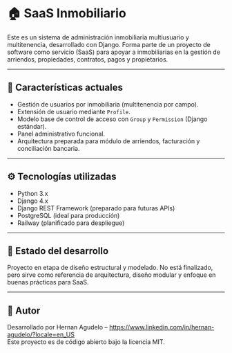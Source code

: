 # 🏠 SaaS Inmobiliario

Este es un sistema de administración inmobiliaria multiusuario y multitenencia, desarrollado con Django. Forma parte de un proyecto de software como servicio (SaaS) para apoyar a inmobiliarias en la gestión de arriendos, propiedades, contratos, pagos y propietarios.

---

## 🚀 Características actuales

- Gestión de usuarios por inmobiliaria (multitenencia por campo).
- Extensión de usuario mediante `Profile`.
- Modelo base de control de acceso con `Group` y `Permission` (Django estándar).
- Panel administrativo funcional.
- Arquitectura preparada para módulo de arriendos, facturación y conciliación bancaria.

---

## ⚙️ Tecnologías utilizadas

- Python 3.x
- Django 4.x
- Django REST Framework (preparado para futuras APIs)
- PostgreSQL (ideal para producción)
- Railway (planificado para despliegue)

---

## 🧠 Estado del desarrollo

Proyecto en etapa de diseño estructural y modelado. No está finalizado, pero sirve como referencia de arquitectura, diseño modular y enfoque en buenas prácticas para SaaS.

---

## 👤 Autor

Desarrollado por Hernan Agudelo – https://www.linkedin.com/in/hernan-agudelo/?locale=en_US  
Este proyecto es de código abierto bajo la licencia MIT.

